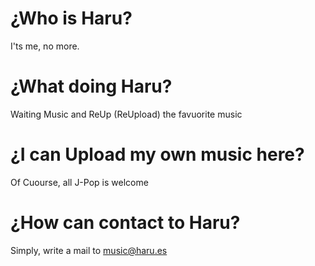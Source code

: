 # ¿Who is Haru?
I'ts me, no more.

# ¿What doing Haru?
Waiting Music and ReUp (ReUpload) the favuorite music

# ¿I can Upload my own music here?
Of Cuourse, all J-Pop is welcome

# ¿How can contact to Haru?
Simply, write a mail to music@haru.es

